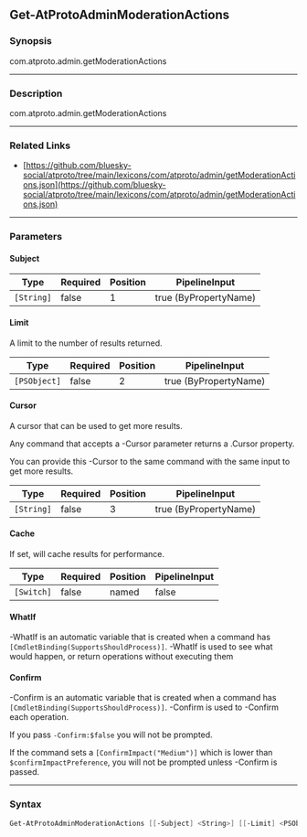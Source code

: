 Get-AtProtoAdminModerationActions
---------------------------------




### Synopsis
com.atproto.admin.getModerationActions



---


### Description

com.atproto.admin.getModerationActions



---


### Related Links
* [https://github.com/bluesky-social/atproto/tree/main/lexicons/com/atproto/admin/getModerationActions.json](https://github.com/bluesky-social/atproto/tree/main/lexicons/com/atproto/admin/getModerationActions.json)





---


### Parameters
#### **Subject**




|Type      |Required|Position|PipelineInput        |
|----------|--------|--------|---------------------|
|`[String]`|false   |1       |true (ByPropertyName)|



#### **Limit**

A limit to the number of results returned.






|Type        |Required|Position|PipelineInput        |
|------------|--------|--------|---------------------|
|`[PSObject]`|false   |2       |true (ByPropertyName)|



#### **Cursor**

A cursor that can be used to get more results.

Any command that accepts a -Cursor parameter returns a .Cursor property.

You can provide this -Cursor to the same command with the same input to get more results.






|Type      |Required|Position|PipelineInput        |
|----------|--------|--------|---------------------|
|`[String]`|false   |3       |true (ByPropertyName)|



#### **Cache**

If set, will cache results for performance.






|Type      |Required|Position|PipelineInput|
|----------|--------|--------|-------------|
|`[Switch]`|false   |named   |false        |



#### **WhatIf**
-WhatIf is an automatic variable that is created when a command has ```[CmdletBinding(SupportsShouldProcess)]```.
-WhatIf is used to see what would happen, or return operations without executing them
#### **Confirm**
-Confirm is an automatic variable that is created when a command has ```[CmdletBinding(SupportsShouldProcess)]```.
-Confirm is used to -Confirm each operation.

If you pass ```-Confirm:$false``` you will not be prompted.


If the command sets a ```[ConfirmImpact("Medium")]``` which is lower than ```$confirmImpactPreference```, you will not be prompted unless -Confirm is passed.



---


### Syntax
```PowerShell
Get-AtProtoAdminModerationActions [[-Subject] <String>] [[-Limit] <PSObject>] [[-Cursor] <String>] [-Cache] [-WhatIf] [-Confirm] [<CommonParameters>]
```

